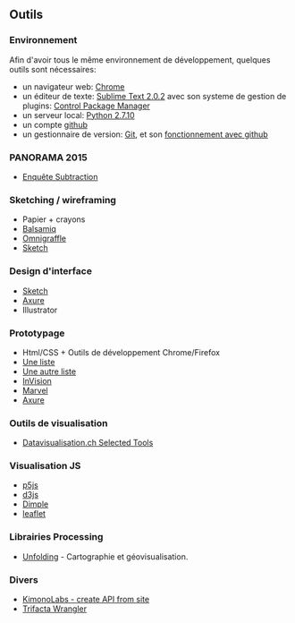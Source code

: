 ## Outils

### Environnement
Afin d'avoir tous le même environnement de développement, quelques outils sont nécessaires:
* un navigateur web: [Chrome](https://www.google.com/chrome/browser/desktop/index.html)
* un éditeur de texte: [Sublime Text 2.0.2](http://www.sublimetext.com/) avec son systeme de gestion de plugins: [Control Package Manager](https://packagecontrol.io/installation#st2)
* un serveur local: [Python 2.7.10](https://www.python.org/downloads/)
* un compte [github](http://github.com)
* un gestionnaire de version: [Git](http://www.git-scm.com/), et son [fonctionnement avec github](https://help.github.com/articles/set-up-git/)

### PANORAMA 2015
* [Enquête Subtraction](http://tools.subtraction.com)

### Sketching / wireframing
* Papier + crayons
* [Balsamiq](https://balsamiq.com)
* [Omnigraffle](https://www.omnigroup.com/omnigraffle)
* [Sketch](http://sketchapp.com/)

### Design d'interface
* [Sketch](http://www.sketchapp.com)
* [Axure](http://www.axure.com/fr)
* Illustrator

### Prototypage
* Html/CSS + Outils de développement Chrome/Firefox
* [Une liste](http://www.cooper.com/prototyping-tools)
* [Une autre liste](http://prototypingtools.co/)
* [InVision](http://www.invisionapp.com)
* [Marvel](https://marvelapp.com)
* [Axure](http://www.axure.com/fr)

### Outils de visualisation
* [Datavisualisation.ch Selected Tools](http://selection.datavisualization.ch/)

### Visualisation JS
* [p5js](http://p5js.org/)
* [d3js](http://d3js.org)
* [Dimple](http://dimplejs.org)
* [leaflet](http://leafletjs.com/)

### Librairies Processing
* [Unfolding](http://unfoldingmaps.org/) - Cartographie et géovisualisation.

### Divers
* [KimonoLabs - create API from site](https://www.kimonolabs.com/)
* [Trifacta Wrangler](https://www.trifacta.com/trifacta-wrangler/)
